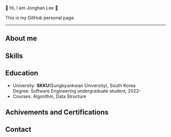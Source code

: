🙂 Hi, I am Jonghan Lee 🙂 

This is my GitHub personal page.
***

## About me


## Skills


## Education
* University: **SKKU**(Sungkyunkwan University), South Korea  
  Degree: Software Engineering undergraduate student, 2022-
* Courses: Algorithm, Data Structure


## Achivements and Certifications


## Contact

